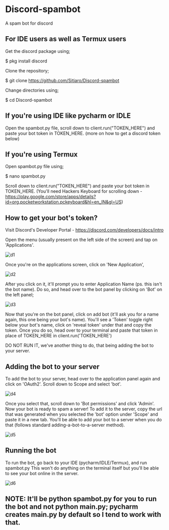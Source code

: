 # Discord-spambot
A spam bot for discord

## For IDE users as well as Termux users ##

Get the discord package using;

$ pkg install discord

Clone the repository;

$ git clone https://github.com/Sitiaro/Discord-spambot

Change directories using;

$ cd Discord-spambot

## If you're using IDE like pycharm or IDLE ##

Open the spambot.py file, scroll down to client.run("TOKEN_HERE") and paste your bot token in TOKEN_HERE. (more on how to get a discord token below)

## If you're using Termux ##

Open spambot.py file using;

$ nano spambot.py

Scroll down to client.run("TOKEN_HERE") and paste your bot token in TOKEN_HERE.
(You'll need Hackers Keyboard for scrolling down - https://play.google.com/store/apps/details?id=org.pocketworkstation.pckeyboard&hl=en_IN&gl=US)

## How to get your bot's token? ##

Visit Discord's Developer Portal - https://discord.com/developers/docs/intro

Open the menu (usually present on the left side of the screen) and tap on 'Applications'.

![d1](https://user-images.githubusercontent.com/46511306/114572093-ddbf1800-9c7f-11eb-9e26-71ec516a4f16.jpg)

Once you're on the applications screen, click on 'New Application',

![d2](https://user-images.githubusercontent.com/46511306/114572676-5f16aa80-9c80-11eb-9dcc-dc61bc04d98e.jpg)

After you click on it, it'll prompt you to enter Application Name (ps. this isn't the bot name). Do so, and head over to the bot panel by clicking on 'Bot' on the left panel;

![d3](https://user-images.githubusercontent.com/46511306/114573222-db10f280-9c80-11eb-92bc-04a3e501c5ab.PNG)

Now that you're on the bot panel, click on add bot (it'll ask you for a name again, this one being your bot's name). You'll see a 'Token' toggle right below your bot's name, click on 'reveal token' under that and copy the token. Once you do so, head over to your terminal and paste that token in place of TOKEN_HERE in client.run('TOKEN_HERE')

DO NOT RUN IT, we've another thing to do, that being adding the bot to your server.

## Adding the bot to your server ##

To add the bot to your server, head over to the application panel again and click on 'OAuth2'. Scroll down to Scope and select 'bot'.

![d4](https://user-images.githubusercontent.com/46511306/114574183-b36e5a00-9c81-11eb-95f5-54b9ec3b628f.PNG)

Once you select that, scroll down to 'Bot permissions' and click 'Admin'. Now your bot is ready to spam a server! To add it to the server, copy the url that was generated when you selected the 'bot' option under 'Scope' and paste it in a new tab. You'll be able to add your bot to a server when you do that (follows standard adding-a-bot-to-a-server method).


![d5](https://user-images.githubusercontent.com/46511306/114574790-38f20a00-9c82-11eb-8cba-bf1fb4596598.PNG)


## Running the bot ##

To run the bot, go back to your IDE (pycharm/IDLE/Termux), and run spambot.py
This won't do anything on the terminal itself but you'll be able to see your bot online in the server.

![d6](https://user-images.githubusercontent.com/46511306/114575318-b9b10600-9c82-11eb-8763-2df81483f485.PNG)

## NOTE: It'll be python spambot.py for you to run the bot and not python main.py; pycharm creates main.py by default so I tend to work with that. ##
